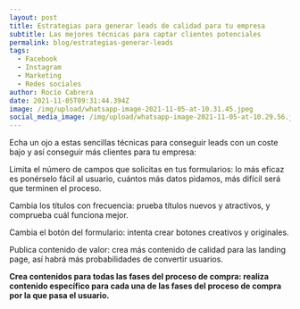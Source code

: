 ```yaml
---
layout: post
title: Estrategias para generar leads de calidad para tu empresa
subtitle: Las mejores técnicas para captar clientes potenciales
permalink: blog/estrategias-generar-leads
tags:
  - Facebook
  - Instagram
  - Marketing
  - Redes sociales
author: Rocío Cabrera
date: 2021-11-05T09:31:44.394Z
image: /img/upload/whatsapp-image-2021-11-05-at-10.31.45.jpeg
social_media_image: /img/upload/whatsapp-image-2021-11-05-at-10.29.56.jpeg
---
```

Echa un ojo a estas sencillas técnicas para conseguir leads con un coste bajo y así conseguir más clientes para tu empresa:

Limita el número de campos que solicitas en tus formularios: lo más eficaz es ponérselo fácil al usuario, cuántos más datos pidamos, más difícil será que terminen el proceso.

Cambia los títulos con frecuencia: prueba títulos nuevos y atractivos, y comprueba cuál funciona mejor. 

Cambia el botón del formulario: intenta crear botones creativos y originales.

Publica contenido de valor: crea más contenido de calidad para las landing page, así habrá más probabilidades de convertir usuarios. 

**Crea contenidos para todas las fases del proceso de compra: realiza contenido específico para cada una de las fases del proceso de compra por la que pasa el usuario.**